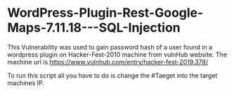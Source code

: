 # WordPress-Plugin-Rest-Google-Maps-7.11.18---SQL-Injection

This Vulnerability was used to gain password hash of a user found in a wordpress plugin on Hacker-Fest-2010 machine from vulnHub website. 
The machine url is https://www.vulnhub.com/entry/hacker-fest-2019,378/


To run this script all you have to do is change the #Taeget into the target machines IP. 
